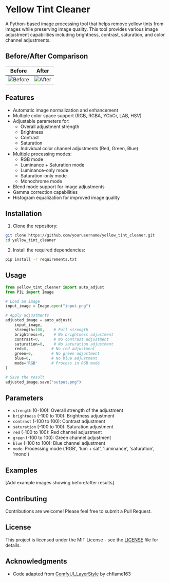 # Yellow Tint Cleaner

A Python-based image processing tool that helps remove yellow tints from images while preserving image quality. This tool provides various image adjustment capabilities including brightness, contrast, saturation, and color channel adjustments.

## Before/After Comparison

| Before | After |
|--------|--------|
| ![Before](https://github.com/user-attachments/assets/660c47c4-220c-4f96-9509-059ed84c493a) | ![After](https://github.com/user-attachments/assets/fec65f00-192c-4324-9b15-5494965aae57) |

## Features

- Automatic image normalization and enhancement
- Multiple color space support (RGB, RGBA, YCbCr, LAB, HSV)
- Adjustable parameters for:
  - Overall adjustment strength
  - Brightness
  - Contrast
  - Saturation
  - Individual color channel adjustments (Red, Green, Blue)
- Multiple processing modes:
  - RGB mode
  - Luminance + Saturation mode
  - Luminance-only mode
  - Saturation-only mode
  - Monochrome mode
- Blend mode support for image adjustments
- Gamma correction capabilities
- Histogram equalization for improved image quality

## Installation

1. Clone the repository:
```bash
git clone https://github.com/yourusername/yellow_tint_cleaner.git
cd yellow_tint_cleaner
```

2. Install the required dependencies:
```bash
pip install -r requirements.txt
```

## Usage

```python
from yellow_tint_cleaner import auto_adjust
from PIL import Image

# Load an image
input_image = Image.open("input.png")

# Apply adjustments
adjusted_image = auto_adjust(
    input_image,
    strength=100,    # Full strength
    brightness=0,    # No brightness adjustment
    contrast=0,      # No contrast adjustment
    saturation=0,    # No saturation adjustment
    red=0,          # No red adjustment
    green=0,        # No green adjustment
    blue=0,         # No blue adjustment
    mode='RGB'      # Process in RGB mode
)

# Save the result
adjusted_image.save("output.png")
```

## Parameters

- `strength` (0-100): Overall strength of the adjustment
- `brightness` (-100 to 100): Brightness adjustment
- `contrast` (-100 to 100): Contrast adjustment
- `saturation` (-100 to 100): Saturation adjustment
- `red` (-100 to 100): Red channel adjustment
- `green` (-100 to 100): Green channel adjustment
- `blue` (-100 to 100): Blue channel adjustment
- `mode`: Processing mode ('RGB', 'lum + sat', 'luminance', 'saturation', 'mono')

## Examples

[Add example images showing before/after results]

## Contributing

Contributions are welcome! Please feel free to submit a Pull Request.

## License

This project is licensed under the MIT License - see the [LICENSE](LICENSE) file for details.

## Acknowledgments

- Code adapted from [ComfyUI_LayerStyle](https://github.com/chflame163/ComfyUI_LayerStyle) by chflame163 
